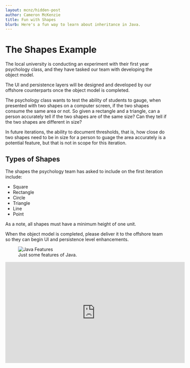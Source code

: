 ```yaml
---
layout: mcnz/hidden-post
author: Cameron McKenzie
title: Fun with Shapes
blurb: Here's a fun way to learn about inheritance in Java.
---
```




# The Shapes Example

The local university is conducting an experiment with their first year psychology class, and they have tasked our team with developing the object model. 

The UI and persistence layers will be designed and developed by our offshore counterparts once the object model is completed.

The psychology class wants to test the ability of students to gauge, when presented with two shapes on a computer screen, if the two shapes consume the same area or not. So given a rectangle and a triangle, can a person accurately tell if the two shapes are of the same size? Can they tell if the two shapes are different in size?

In future iterations, the ability to document thresholds, that is, how close do two shapes need to be in size for a person to guage the area accurately is a potential feature, but that is not in scope for this iteration.

## Types of Shapes

The shapes the psychology team has asked to include on the first iteration include:

* Square
* Rectangle
* Circle
* Triangle
* Line
* Point

As a note, all shapes must have a minimum height of one unit.

When the object model is completed, please deliver it to the offshore team so they can begin UI and persistence level enhancements.



<figure class="figure">
  <img src="https://cdn.ttgtmedia.com/rms/onlineimages/whatis-java_features_half_column_mobile.png" alt="Java Features" class="img-fluid mx-auto d-block img-thumbnail rounded ">
  <figcaption class="figure-caption">Just some features of Java.</figcaption>
</figure>


<div class="embed-responsive embed-responsive-16by9">
<iframe width="560" height="315" src="https://www.youtube.com/embed/-B3fW0A3hzY" frameborder="0" allow="accelerometer; autoplay; clipboard-write; encrypted-media; gyroscope; picture-in-picture" allowfullscreen></iframe>
</div>
